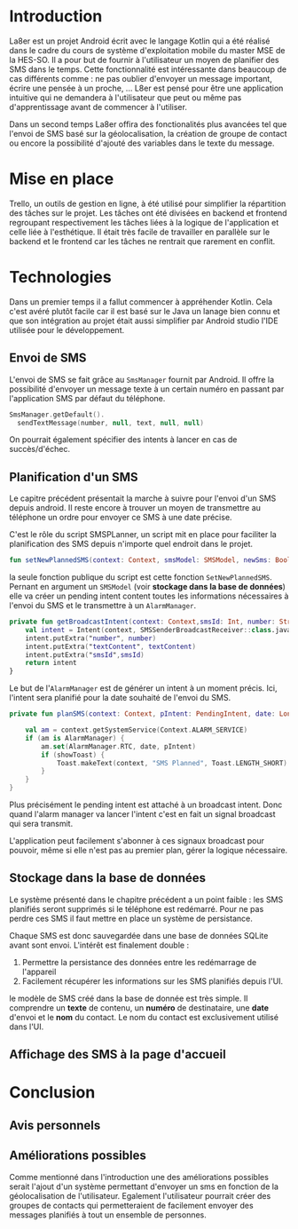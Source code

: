 # Introduction 

La8er est un projet Android écrit avec le langage Kotlin qui a été réalisé dans le cadre du cours de système d'exploitation mobile du master MSE de la HES-SO. Il a pour but de fournir à l'utilisateur un moyen de planifier des SMS dans le temps. Cette fonctionnalité est intéressante dans beaucoup de cas différents comme : ne pas oublier d'envoyer un message important, écrire une pensée à un proche, ...
L8er est pensé pour être une application intuitive qui ne demandera à l'utilisateur que peut ou même pas d'apprentissage avant de commencer à l'utiliser. 

Dans un second temps La8er offira des fonctionalités plus avancées tel que l'envoi de SMS basé sur la géolocalisation, la création de groupe de contact ou encore la possibilité d'ajouté des variables dans le texte du message. 

# Mise en place

Trello, un outils de gestion en ligne, à été utilisé pour simplifier la répartition des tâches sur le projet. Les tâches ont été divisées en backend et frontend regroupant respectivement les tâches liées à la logique de l'application et celle liée à l'esthétique. Il était très facile de travailler en parallèle sur le backend et le frontend car les tâches ne rentrait que rarement en conflit. 

# Technologies 

Dans un premier temps il a fallut commencer à appréhender Kotlin. Cela c'est avéré plutôt facile car il est basé sur le Java un lanage bien connu et que son intégration au projet était aussi simplifier par Android studio l'IDE utilisée pour le développement. 

## Envoi de SMS
L'envoi de SMS se fait grâce au ```SmsManager``` fournit par Android. Il offre la possibilité d'envoyer un message texte à un certain numéro en passant par l'application SMS par défaut du téléphone. 

```Kotlin
SmsManager.getDefault().
  sendTextMessage(number, null, text, null, null)
```

On pourrait également spécifier des intents à lancer en cas de succès/d'échec.

## Planification d'un SMS

Le capitre précédent présentait la marche à suivre pour l'envoi d'un SMS depuis android. Il reste encore à trouver un moyen de transmettre au téléphone un ordre pour envoyer ce SMS à une date précise. 

C'est le rôle du script SMSPLanner, un script mit en place pour faciliter la planification des SMS depuis n'importe quel endroit dans le projet. 

```Kotlin
fun setNewPlannedSMS(context: Context, smsModel: SMSModel, newSms: Boolean = true, update: Boolean = false)
```

la seule fonction publique du script est cette fonction ```SetNewPlannedSMS```. Pernant en argument un ```SMSModel``` (voir **stockage dans la base de données**) elle va créer un pending intent content toutes les informations nécessaires à l'envoi du SMS et le transmettre à un ```AlarmManager```.
```Kotlin 
private fun getBroadcastIntent(context: Context,smsId: Int, number: String, textContent: String): Intent {
    val intent = Intent(context, SMSSenderBroadcastReceiver::class.java)
    intent.putExtra("number", number)
    intent.putExtra("textContent", textContent)
    intent.putExtra("smsId",smsId)
    return intent
}
```
Le but de l'```AlarmManager``` est de générer un intent à un moment précis. Ici, l'intent sera planifié pour la date souhaité de l'envoi du SMS. 
```Kotlin
private fun planSMS(context: Context, pIntent: PendingIntent, date: Long, showToast: Boolean) {

    val am = context.getSystemService(Context.ALARM_SERVICE)
    if (am is AlarmManager) {
        am.set(AlarmManager.RTC, date, pIntent)
        if (showToast) {
            Toast.makeText(context, "SMS Planned", Toast.LENGTH_SHORT).show()
        }
    }
}
```

Plus précisément le pending intent est attaché à un broadcast intent. Donc quand l'alarm manager va lancer l'intent c'est en fait un signal broadcast qui sera transmit. 

L'application peut facilement s'abonner à ces signaux broadcast pour pouvoir, même si elle n'est pas au premier plan, gérer la logique nécessaire. 


## Stockage dans la base de données

Le système présenté dans le chapitre précédent a un point faible : les SMS planifiés seront supprimés si le téléphone est redémarré. Pour ne pas perdre ces SMS il faut mettre en place un système de persistance. 

Chaque SMS est donc sauvegardée dans une base de données SQLite avant sont envoi. L'intérêt est finalement double : 
1. Permettre la persistance des données entre les redémarrage de l'appareil
2. Facilement récupérer les informations sur les SMS planifiés depuis l'UI. 

le modèle de SMS créé dans la base de donnée est très simple. Il comprendre un **texte** de contenu, un **numéro** de destinataire, une **date** d'envoi et le **nom** du contact. Le nom du contact est exclusivement utilisé dans l'UI. 

## Affichage des SMS à la page d'accueil 


# Conclusion 

## Avis personnels 



## Améliorations possibles 

Comme mentionné dans l'introduction une des améliorations possibles serait l'ajout d'un système permettant d'envoyer un sms en fonction de la géolocalisation de l'utilisateur. Egalement l'utilisateur pourrait créer des groupes de contacts qui permetteraient de facilement envoyer des messages planifiés à tout un ensemble de personnes. 

